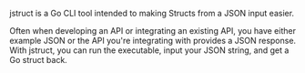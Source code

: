 jstruct is a Go CLI tool intended to making Structs from a JSON input easier. 

Often when developing an API or integrating an existing API, you have either example JSON or the API you're integrating with provides a JSON response. With jstruct, you can run the executable, input your JSON string, and get a Go struct back.

